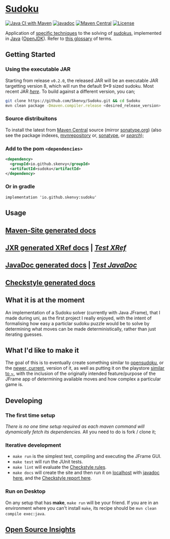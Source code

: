 # [Sudoku](https://github.com/Skenvy/Sudoku)
<!---
For a workflow status badge, see https://docs.github.com/en/actions/monitoring-and-troubleshooting-workflows/adding-a-workflow-status-badge
For a JavaDoc badge, see https://javadoc.io/
For a "Maven Project" badge, see https://github.com/softwaremill/maven-badges
--->
[![Java CI with Maven](https://github.com/Skenvy/Sudoku/actions/workflows/build.yaml/badge.svg)](https://github.com/Skenvy/Sudoku/actions/workflows/build.yaml)
[![javadoc](https://javadoc.io/badge2/io.github.skenvy/sudoku/javadoc.svg)](https://javadoc.io/doc/io.github.skenvy/sudoku)
[![Maven Central](https://maven-badges.herokuapp.com/maven-central/io.github.skenvy/sudoku/badge.svg)](https://maven-badges.herokuapp.com/maven-central/io.github.skenvy/sudoku)
[![License](https://img.shields.io/badge/License-Apache_2.0-blue.svg)](https://opensource.org/licenses/Apache-2.0)

Application of [specific techniques](https://sudoku.com/sudoku-rules/) to the solving of [sudokus](https://en.wikipedia.org/wiki/Sudoku), implemented in [Java](https://www.java.com/) ([OpenJDK](https://openjdk.org/)). Refer to [this glossary](https://en.wikipedia.org/wiki/Glossary_of_Sudoku) of terms.
## Getting Started
### Using the executable JAR
[latest-jar]: https://repo1.maven.org/maven2/io/github/skenvy/sudoku/0.2.0/sudoku-0.2.0.jar
Starting from release `v0.2.0`, the released JAR will be an executable JAR targetting version 8, which will run the default 9*9 sized sudoku. Most recent JAR [_here_][latest-jar]. To build against a different version, you can;
```sh
git clone https://github.com/Skenvy/Sudoku.git && cd Sudoku
mvn clean package -Dmaven.compiler.release <desired_release_version>
```
### Source distribuitons
To install the latest from [Maven Central](https://repo1.maven.org/maven2/io/github/skenvy/sudoku/) source (mirror [sonatype.org](https://s01.oss.sonatype.org/content/repositories/releases/io/github/skenvy/sudoku/)) (also see the package indexes, [mvnrepository](https://mvnrepository.com/artifact/io.github.skenvy/sudoku) or, [sonatype](https://central.sonatype.com/artifact/io.github.skenvy/sudoku), or [_search_](https://search.maven.org/artifact/io.github.skenvy/sudoku));
### Add to the pom `<dependencies>`
```xml
<dependency>
  <groupId>io.github.skenvy</groupId>
  <artifactId>sudoku</artifactId>
</dependency>
```
### Or in gradle
```
implementation 'io.github.skenvy:sudoku'
```
## Usage
<TODO>

## [Maven-Site generated docs](https://skenvy.github.io/Sudoku/)
## [JXR generated XRef docs](https://skenvy.github.io/Sudoku/xref/index.html) | [_Test XRef_](https://skenvy.github.io/Sudoku/xref-test/index.html)
## [JavaDoc generated docs](https://skenvy.github.io/Sudoku/apidocs/io/github/skenvy/package-summary.html) | [_Test JavaDoc_](https://skenvy.github.io/Sudoku/testapidocs/io/github/skenvy/package-summary.html)
## [Checkstyle generated docs](https://skenvy.github.io/Sudoku/checkstyle.html)
## What it is at the moment
An implementation of a Sudoku solver (currently with Java JFrame), that I made during uni, as the first project I really enjoyed, with the intent of formalising how easy a particlar sudoku puzzle would be to solve by determining what moves can be made deterministically, rather than just iterating guesses.
## What I'd like to make it
The goal of this is to eventually create something similar to [opensudoku](https://github.com/romario333/opensudoku), or the [newer, current](https://github.com/ogarcia/opensudoku), version of it, as well as putting it on the playstore [similar to ~](https://play.google.com/store/apps/details?id=org.moire.opensudoku), with the inclusion of the originally intended feature/purpose of the JFrame app of determining available moves and how complex a particular game is.
## Developing
### The first time setup
_There is no one time setup required as each maven command will dynamically fetch its dependencies._ All you need to do is fork / clone it;
### Iterative development
* `make run` is the simplest test, compiling and executing the JFrame GUI.
* `make test` will run the JUnit tests.
* `make lint` will evaluate the [Checkstyle rules](https://github.com/Skenvy/Sudoku/blob/main/checkstyle.xml).
* `make docs` will create the site and then run it on [localhost](http://localhost:8080) with [javadoc here](http://localhost:8080/apidocs/io/github/skenvy/package-summary.html), and the [Checkstyle report here](http://localhost:8080/checkstyle.html).
### Run on Desktop
On any setup that has **make**, `make run` will be your friend. If you are in an environment where you can't install `make`, its recipe should be `mvn clean compile exec:java`.
## [Open Source Insights](https://deps.dev/maven/io.github.skenvy%3Asudoku)
